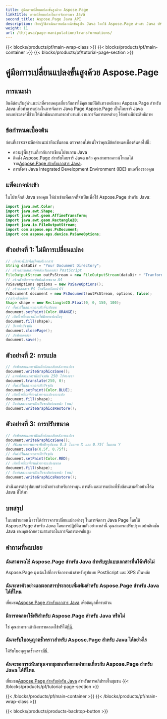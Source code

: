 ```yaml
---
title: คู่มือการเปลี่ยนแปลงขั้นสูงด้วย Aspose.Page
linktitle: การเปลี่ยนแปลงในการจัดการเพจ Java
second_title: Aspose.Page Java API
description: เรียนรู้วิธีดำเนินการแปลงหน้าขั้นสูงใน Java โดยใช้ Aspose.Page สำหรับ Java ปรับปรุงแอปพลิเคชัน Java ของคุณด้วยความสามารถในการจัดการอันทรงพลัง
weight: 11
url: /th/java/page-manipulation/transformations/
---
```


{{< blocks/products/pf/main-wrap-class >}}
{{< blocks/products/pf/main-container >}}
{{< blocks/products/pf/tutorial-page-section >}}

# คู่มือการเปลี่ยนแปลงขั้นสูงด้วย Aspose.Page

## การแนะนำ
ยินดีต้อนรับสู่คำแนะนำที่ครอบคลุมเกี่ยวกับการใช้คุณสมบัติอันทรงพลังของ Aspose.Page สำหรับ Java เพื่อทำการแปลงในการจัดการ Java Page Aspose.Page เป็นไลบรารี Java อเนกประสงค์ที่ช่วยให้นักพัฒนาสามารถทำงานกับงานการจัดการเพจต่างๆ ได้อย่างมีประสิทธิภาพ
## ข้อกำหนดเบื้องต้น
ก่อนที่เราจะเจาะลึกคำแนะนำทีละขั้นตอน ตรวจสอบให้แน่ใจว่าคุณมีข้อกำหนดเบื้องต้นต่อไปนี้:
- ความรู้พื้นฐานเกี่ยวกับการเขียนโปรแกรม Java
-  ติดตั้ง Aspose.Page สำหรับไลบรารี Java แล้ว คุณสามารถดาวน์โหลดได้จาก[Aspose.Page สำหรับเอกสาร Java](https://reference.aspose.com/page/java/).
- การตั้งค่า Java Integrated Development Environment (IDE) บนเครื่องของคุณ
## แพ็คเกจนำเข้า
ในโปรเจ็กต์ Java ของคุณ ให้นำเข้าแพ็คเกจที่จำเป็นเพื่อใช้ Aspose.Page สำหรับ Java:
```java
import java.awt.Color;
import java.awt.Shape;
import java.awt.geom.AffineTransform;
import java.awt.geom.Rectangle2D;
import java.io.FileOutputStream;
import com.aspose.eps.PsDocument;
import com.aspose.eps.device.PsSaveOptions;

```
## ตัวอย่างที่ 1: ไม่มีการเปลี่ยนแปลง
```java
// เส้นทางไปยังไดเร็กทอรีเอกสาร
String dataDir = "Your Document Directory";
// สร้างกระแสเอาท์พุทสำหรับเอกสาร PostScript
FileOutputStream outPsStream = new FileOutputStream(dataDir + "Tranformations_outPS.ps");
// สร้างตัวเลือกการบันทึกด้วยขนาด A4
PsSaveOptions options = new PsSaveOptions();
// สร้างเอกสาร PS ใหม่โดยเปิดหน้าไว้
PsDocument document = new PsDocument(outPsStream, options, false);
//สร้างสี่เหลี่ยม
Shape shape = new Rectangle2D.Float(0, 0, 150, 100);
// ตั้งค่าสีในสถานะกราฟิกที่ระดับบน
document.setPaint(Color.ORANGE);
// เติมสี่เหลี่ยมแรกโดยไม่มีการแปลงใดๆ
document.fill(shape);
// ปิดหน้าปัจจุบัน
document.closePage();
// บันทึกเอกสาร
document.save();
```
## ตัวอย่างที่ 2: การแปล
```java
// บันทึกสถานะกราฟิกเพื่อย้อนกลับหลังการแปลง
document.writeGraphicsSave();
// แทนที่สถานะกราฟิกปัจจุบัน 250 ไปทางขวา
document.translate(250, 0);
// ตั้งค่าสีในสถานะกราฟิกปัจจุบัน
document.setPaint(Color.BLUE);
// เติมสี่เหลี่ยมที่สองด้วยการแปลงการแปล
document.fill(shape);
// คืนค่าสถานะกราฟิกเป็นระดับก่อนหน้า (บน)
document.writeGraphicsRestore();
```
## ตัวอย่างที่ 3: การปรับขนาด
```java
// บันทึกสถานะกราฟิกเพื่อย้อนกลับหลังการแปลง
document.writeGraphicsSave();
// ปรับขนาดสถานะกราฟิกปัจจุบันบน 0.5 ในแกน X และ 0.75f ในแกน Y
document.scale(0.5f, 0.75f);
// ตั้งค่าสีในสถานะกราฟิกปัจจุบัน
document.setPaint(Color.RED);
// เติมสี่เหลี่ยมที่สามด้วยการแปลงขนาด
document.fill(shape);
// คืนค่าสถานะกราฟิกเป็นระดับก่อนหน้า (บน)
document.writeGraphicsRestore();
```
ดำเนินการต่อรูปแบบด้วยตัวอย่างสำหรับการหมุน การตัด และการแปลงที่ซับซ้อนตามตัวอย่างโค้ด Java ที่ให้มา
## บทสรุป
ในบทช่วยสอนนี้ เราได้สำรวจการเปลี่ยนแปลงต่างๆ ในการจัดการ Java Page โดยใช้ Aspose.Page สำหรับ Java โดยการปฏิบัติตามตัวอย่างเหล่านี้ คุณสามารถปรับปรุงแอปพลิเคชัน Java ของคุณด้วยความสามารถในการจัดการเพจขั้นสูง
## คำถามที่พบบ่อย
### ฉันสามารถใช้ Aspose.Page สำหรับ Java สำหรับรูปแบบเอกสารอื่นได้หรือไม่
Aspose.Page มุ่งเน้นไปที่การจัดการหน้าสำหรับรูปแบบ PostScript และ XPS เป็นหลัก
### ฉันจะหาตัวอย่างและเอกสารประกอบเพิ่มเติมสำหรับ Aspose.Page สำหรับ Java ได้ที่ไหน
 เยี่ยมชม[Aspose.Page สำหรับเอกสาร Java](https://reference.aspose.com/page/java/) เพื่อข้อมูลที่ครบถ้วน
### มีการทดลองใช้ฟรีสำหรับ Aspose.Page สำหรับ Java หรือไม่
 ใช่ คุณสามารถเข้าถึงการทดลองใช้ฟรีได้[ที่นี่](https://releases.aspose.com/).
### ฉันจะรับใบอนุญาตชั่วคราวสำหรับ Aspose.Page สำหรับ Java ได้อย่างไร
 ได้รับใบอนุญาตชั่วคราว[ที่นี่](https://purchase.aspose.com/temporary-license/).
### ฉันจะขอการสนับสนุนจากชุมชนหรือถามคำถามเกี่ยวกับ Aspose.Page สำหรับ Java ได้ที่ไหน
 เยี่ยมชม[Aspose.Page สำหรับฟอรัม Java](https://forum.aspose.com/c/page/39) สำหรับการอภิปรายในชุมชน
{{< /blocks/products/pf/tutorial-page-section >}}

{{< /blocks/products/pf/main-container >}}
{{< /blocks/products/pf/main-wrap-class >}}

{{< blocks/products/products-backtop-button >}}
